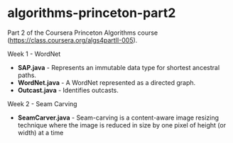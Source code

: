 # algorithms-princeton-part2
Part 2 of the Coursera Princeton Algorithms course (https://class.coursera.org/algs4partII-005).

Week 1 - WordNet
 - **SAP.java** - Represents an immutable data type for shortest ancestral paths.
 - **WordNet.java** - A WordNet represented as a directed graph.
 - **Outcast.java** - Identifies outcasts.

Week 2 - Seam Carving
 - **SeamCarver.java** - Seam-carving is a content-aware image resizing technique where the image is reduced in size by one pixel of height (or width) at a time
